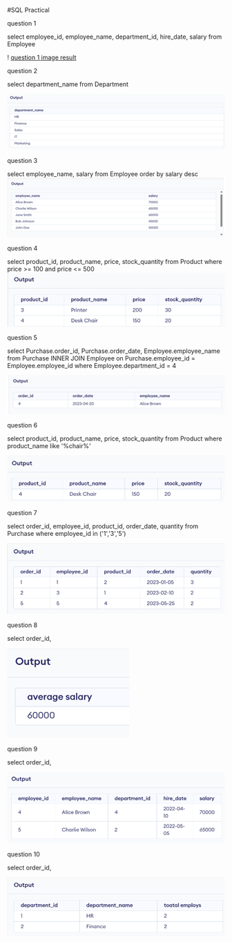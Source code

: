 #SQL Practical

question 1

select employee_id, employee_name, department_id, hire_date, salary from Employee

! [question 1 image result](/img/question_1.png)

question 2

select department_name from Department

![question 2 image result](/img/question_2.png)

question 3

select employee_name, salary from Employee order by salary desc
![question 3 image result](/img/question_3.png)

question 4

select product_id, product_name, price, stock_quantity from Product where price >= 100 and price <= 500
![question 4 image result](/img/question_4.png)

question 5

select Purchase.order_id, Purchase.order_date, Employee.employee_name
from Purchase 
INNER JOIN Employee on Purchase.employee_id = Employee.employee_id
where Employee.department_id = 4

![question 5 image result](/img/question_5.png)

question 6

select product_id, product_name, price, stock_quantity
from Product
where product_name like '%chair%'

![question 6 image result](/img/question_6.png)

question 7

select order_id, employee_id, product_id, order_date, quantity
from Purchase
where employee_id in ('1','3','5')

![question 7 image result](/img/question_7.png)

question 8

select order_id, 

![question 8 image result](/img/question_8.png)

question 9

select order_id,

![question 9 image result](/img/question_9.png)

question 10

select order_id, 

![question 10 image result](/img/question_10.png)